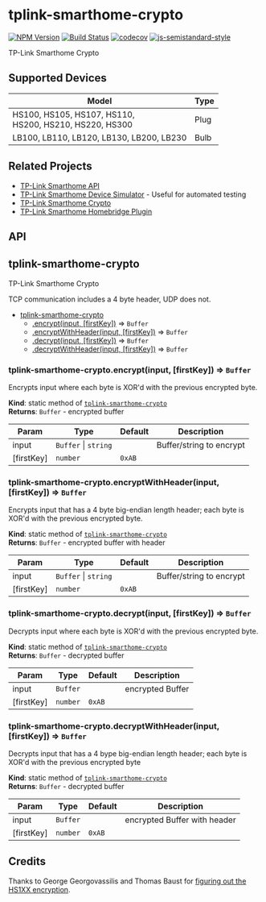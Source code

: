 # tplink-smarthome-crypto

[![NPM Version](https://img.shields.io/npm/v/tplink-smarthome-crypto.svg)](https://www.npmjs.com/package/tplink-smarthome-crypto)
[![Build Status](https://travis-ci.org/plasticrake/tplink-smarthome-crypto.svg?branch=master)](https://travis-ci.org/plasticrake/tplink-smarthome-crypto)
[![codecov](https://codecov.io/gh/plasticrake/tplink-smarthome-crypto/branch/master/graph/badge.svg)](https://codecov.io/gh/plasticrake/tplink-smarthome-crypto)
[![js-semistandard-style](https://img.shields.io/badge/code%20style-semistandard-brightgreen.svg?style=flat-square)](https://github.com/Flet/semistandard)

TP-Link Smarthome Crypto

## Supported Devices

| Model                                     | Type |
|-------------------------------------------|------|
| HS100, HS105, HS107, HS110,<br/>HS200, HS210, HS220, HS300 | Plug |
| LB100, LB110, LB120, LB130, LB200, LB230  | Bulb |

## Related Projects

* [TP-Link Smarthome API](https://github.com/plasticrake/tplink-smarthome-api)
* [TP-Link Smarthome Device Simulator](https://github.com/plasticrake/tplink-smarthome-simulator) - Useful for automated testing
* [TP-Link Smarthome Crypto](https://github.com/plasticrake/tplink-smarthome-crypto)
* [TP-Link Smarthome Homebridge Plugin](https://github.com/plasticrake/homebridge-tplink-smarthome)

## API

<a name="module_tplink-smarthome-crypto"></a>

## tplink-smarthome-crypto
TP-Link Smarthome Crypto

TCP communication includes a 4 byte header, UDP does not.


* [tplink-smarthome-crypto](#module_tplink-smarthome-crypto)
    * [.encrypt(input, [firstKey])](#module_tplink-smarthome-crypto.encrypt) ⇒ <code>Buffer</code>
    * [.encryptWithHeader(input, [firstKey])](#module_tplink-smarthome-crypto.encryptWithHeader) ⇒ <code>Buffer</code>
    * [.decrypt(input, [firstKey])](#module_tplink-smarthome-crypto.decrypt) ⇒ <code>Buffer</code>
    * [.decryptWithHeader(input, [firstKey])](#module_tplink-smarthome-crypto.decryptWithHeader) ⇒ <code>Buffer</code>

<a name="module_tplink-smarthome-crypto.encrypt"></a>

### tplink-smarthome-crypto.encrypt(input, [firstKey]) ⇒ <code>Buffer</code>
Encrypts input where each byte is XOR'd with the previous encrypted byte.

**Kind**: static method of [<code>tplink-smarthome-crypto</code>](#module_tplink-smarthome-crypto)  
**Returns**: <code>Buffer</code> - encrypted buffer  

| Param | Type | Default | Description |
| --- | --- | --- | --- |
| input | <code>Buffer</code> \| <code>string</code> |  | Buffer/string to encrypt |
| [firstKey] | <code>number</code> | <code>0xAB</code> |  |

<a name="module_tplink-smarthome-crypto.encryptWithHeader"></a>

### tplink-smarthome-crypto.encryptWithHeader(input, [firstKey]) ⇒ <code>Buffer</code>
Encrypts input that has a 4 byte big-endian length header;
each byte is XOR'd with the previous encrypted byte.

**Kind**: static method of [<code>tplink-smarthome-crypto</code>](#module_tplink-smarthome-crypto)  
**Returns**: <code>Buffer</code> - encrypted buffer with header  

| Param | Type | Default | Description |
| --- | --- | --- | --- |
| input | <code>Buffer</code> \| <code>string</code> |  | Buffer/string to encrypt |
| [firstKey] | <code>number</code> | <code>0xAB</code> |  |

<a name="module_tplink-smarthome-crypto.decrypt"></a>

### tplink-smarthome-crypto.decrypt(input, [firstKey]) ⇒ <code>Buffer</code>
Decrypts input where each byte is XOR'd with the previous encrypted byte.

**Kind**: static method of [<code>tplink-smarthome-crypto</code>](#module_tplink-smarthome-crypto)  
**Returns**: <code>Buffer</code> - decrypted buffer  

| Param | Type | Default | Description |
| --- | --- | --- | --- |
| input | <code>Buffer</code> |  | encrypted Buffer |
| [firstKey] | <code>number</code> | <code>0xAB</code> |  |

<a name="module_tplink-smarthome-crypto.decryptWithHeader"></a>

### tplink-smarthome-crypto.decryptWithHeader(input, [firstKey]) ⇒ <code>Buffer</code>
Decrypts input that has a 4 bype big-endian length header;
each byte is XOR'd with the previous encrypted byte

**Kind**: static method of [<code>tplink-smarthome-crypto</code>](#module_tplink-smarthome-crypto)  
**Returns**: <code>Buffer</code> - decrypted buffer  

| Param | Type | Default | Description |
| --- | --- | --- | --- |
| input | <code>Buffer</code> |  | encrypted Buffer with header |
| [firstKey] | <code>number</code> | <code>0xAB</code> |  |



## Credits

Thanks to George Georgovassilis and Thomas Baust for [figuring out the HS1XX encryption](https://blog.georgovassilis.com/2016/05/07/controlling-the-tp-link-hs100-wi-fi-smart-plug/).
